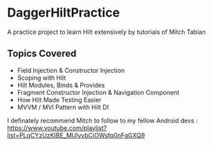 # DaggerHiltPractice
A practice project to learn Hilt extensively by tutorials of Mitch Tabian

## Topics Covered

* Field Injection & Constructor Injection
* Scoping with Hilt
* Hilt Modules, Binds & Provides 
* Fragment Constructor Injection & Navigation Component
* How Hilt Made Testing Easier
* MVVM / MVI Pattern with Hilt DI

I definately recommend Mitch to follow to my fellow Android devs : https://www.youtube.com/playlist?list=PLgCYzUzKIBE_MUlyvbCiOWsfq0nFgGXQ9
